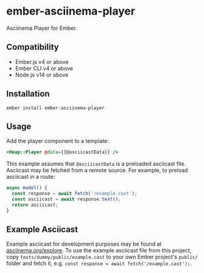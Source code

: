 # ember-asciinema-player

Asciinema Player for Ember.


## Compatibility

* Ember.js v4 or above
* Ember CLI v4 or above
* Node.js v14 or above


## Installation

```
ember install ember-asciinema-player
```


## Usage

Add the player component to a template:

```hbs
<Heap::Player @data={{@asciicastData}} />
```

This example assumes that `@asciicastData` is a preloaded asciicast file.
Asciicast may be fetched from a remote source.  For example, to preload
asciicast in a route:

```js
async model() {
  const response = await fetch('/example.cast');
  const asciicast = await response.text();
  return asciicast;
}
```

## Example Asciicast

Example asciicast for development purposes may be found at
[asciinema.org/explore](https://asciinema.org/explore).  To use the example
asciicast file from this project, copy `tests/dummy/public/example.cast` to your
own Ember project's `public/` folder and fetch it,
e.g. `const response = await fetch('/example.cast');`.
